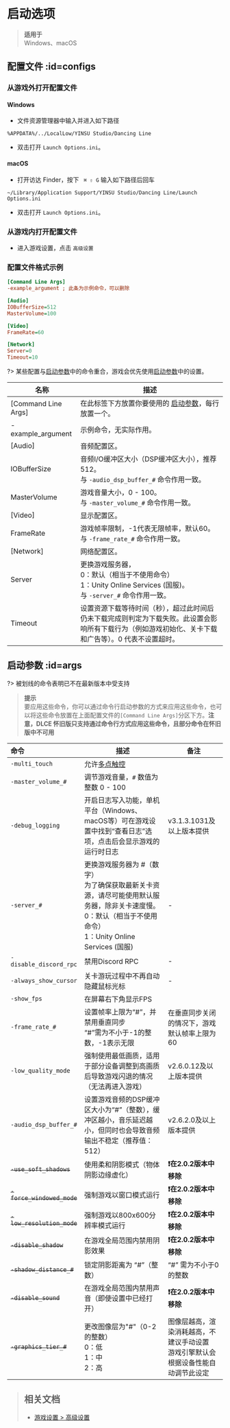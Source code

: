# 启动选项
> **适用于**<br>Windows、macOS

## 配置文件 :id=configs

### 从游戏外打开配置文件

<!-- tabs:start -->
<!-- tab:Windows -->
#### Windows
- 文件资源管理器中输入并进入如下路径

```directory
%APPDATA%/../LocalLow/YINSU Studio/Dancing Line
```
- 双击打开 `Launch Options.ini`。

<!-- tab:macOS -->
#### macOS
- 打开访达 Finder，按下 ` ⌘ ⇧ G` 输入如下路径后回车

```directory
~/Library/Application Support/YINSU Studio/Dancing Line/Launch Options.ini
```
- 双击打开 `Launch Options.ini`。

<!-- tabs:end -->

### 从游戏内打开配置文件
- 进入游戏设置，点击 `高级设置`

### 配置文件格式示例

```ini
[Command Line Args]
-example_argument ; 此条为示例命令，可以删除

[Audio]
IOBufferSize=512
MasterVolume=100

[Video]
FrameRate=60

[Network]
Server=0
Timeout=10
```
?> 某些配置与[启动参数](#args)中的命令重合，游戏会优先使用[启动参数](#args)中的设置。

| 名称                  | 描述                                                                                      |
|---------------------|-----------------------------------------------------------------------------------------|
| [Command Line Args] | 在此标签下方放置你要使用的 [启动参数](#args)，每行放置一个。                                                     |
| -example_argument   | 示例命令，无实际作用。                                                                             |
| [Audio]             | 音频配置区。                                                                                  |
| IOBufferSize        | 音频I/O缓冲区大小（DSP缓冲区大小），推荐512。<br/>与 `-audio_dsp_buffer_#` 命令作用一致。                         |
| MasterVolume        | 游戏音量大小，0 - 100。<br/>与 `-master_volume_#` 命令作用一致。                                        |
| [Video]             | 显示配置区。                                                                                  |
| FrameRate           | 游戏帧率限制，-1代表无限帧率，默认60。<br/>与 `-frame_rate_#` 命令作用一致。                                     |
| [Network]           | 网络配置区。                                                                                  |
| Server              | 更换游戏服务器，<br/>0：默认（相当于不使用命令）<br/>1：Unity Online Services (国服)。<br/>与 `-server_#` 命令作用一致。 |
| Timeout             | 设置资源下载等待时间（秒），超过此时间后仍未下载完成则判定为下载失败。此设置会影响所有下载行为（例如游戏初始化、关卡下载和广告等）。0 代表不设置超时。            |


## 启动参数 :id=args

?> 被划线的命令表明已不在最新版本中受支持

> **提示**<br>
> 要应用这些命令，你可以通过命令行启动参数的方式来应用这些命令，也可以将这些命令放置在上面配置文件的`[Command Line Args]`分区下方。**注意，DLCE 怀旧版只支持通过命令行方式应用这些命令，且部分命令在怀旧版中不可用**

| 命令                         | 描述                                                                                                       | 备注                                             |
|:---------------------------|----------------------------------------------------------------------------------------------------------|------------------------------------------------|
| `-multi_touch`             | 允许[多点触控](/dlce/game-settings.md#MultiTouch)                                                              |
| `-master_volume_#`         | 调节游戏音量，`#` 数值为整数 0 - 100                                                                                 |
| `-debug_logging`           | 开启日志写入功能，单机平台（Windows、macOS等）可在游戏设置中找到“查看日志”选项，点击后会显示游戏的运行时日志                                            | v3.1.3.1031及以上版本提供                             |
| `-server_#`                | 更换游戏服务器为 #（数字）<br/>为了确保获取最新关卡资源，请尽可能使用默认服务器，除非关卡速度慢。<br/>0：默认（相当于不使用命令）<br/>1：Unity Online Services (国服) | -                                              |
| `-disable_discord_rpc`     | 禁用Discord RPC                                                                                            | -                                              |
| `-always_show_cursor`      | 关卡游玩过程中不再自动隐藏鼠标光标                                                                                        | -                                              |
| `-show_fps`                | 在屏幕右下角显示FPS                                                                                              |                                                |
| `-frame_rate_#`            | 设置帧率上限为“#”，并禁用垂直同步<br />“#”需为不小于-1的整数，-1表示无限                                                             | 在垂直同步关闭的情况下，游戏默认帧率上限为60                        |
| `-low_quality_mode`        | 强制使用最低画质，适用于部分设备调整到高画质后导致游戏闪退的情况（无法再进入游戏）                                                                | v2.6.0.12及以上版本提供                               |
| `-audio_dsp_buffer_#`      | 设置游戏音频的DSP缓冲区大小为“#”（整数），缓冲区越小，音乐延迟越小，但同时也会导致音频输出不稳定（推荐值：512）                                             | v2.6.2.0及以上版本提供                                |
| ~~`-use_soft_shadows`~~    | 使用柔和阴影模式（物体阴影边缘虚化）                                                                                       | **❗在2.0.2版本中移除**                               |
| ~~`-force_windowed_mode`~~ | 强制游戏以窗口模式运行                                                                                              | **❗在2.0.2版本中移除**                               |
| ~~`-low_resolution_mode`~~ | 强制游戏以800x600分辨率模式运行                                                                                      | **❗在2.0.2版本中移除**                               |
| ~~`-disable_shadow`~~      | 在游戏全局范围内禁用阴影效果                                                                                           | **❗在2.0.2版本中移除**                               |
| ~~`-shadow_distance_#`~~   | 锁定阴影距离为 “#”（整数）                                                                                          | “#” 需为不小于0的整数                                  |
| ~~`-disable_sound`~~       | 在游戏全局范围内禁用声音（即使设置中已经打开）                                                                                  | **❗在2.0.2版本中移除**                               |
| ~~`-graphics_tier_#`~~     | 更改图像层为"#"（0-2的整数）<br />0：低<br />1：中<br />2：高                                                             | 图像层越高，渲染消耗越高，不建议手动设置<br />游戏引擎默认会根据设备性能自动调节此设定 |

<blockquote>

## 相关文档
- [游戏设置 > 高级设置](/dlce/game-settings.md#高级设置)

</blockquote>